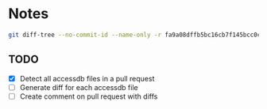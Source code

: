 # Notes

```bash
git diff-tree --no-commit-id --name-only -r fa9a08dffb5bc16cb7f145bcc0c4ad136fd365b4 | grep accdb | xargs -I{} git difftool --tool=access HEAD^^ {} --no-prompt
```

## TODO

- [x] Detect all accessdb files in a pull request
- [ ] Generate diff for each accessdb file
- [ ] Create comment on pull request with diffs
